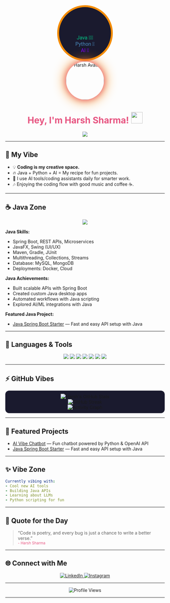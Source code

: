 <!-- Welcome to Harsh's Vibe Coding Space 🚀 -->

<p align="center">
  <!-- Custom Avatar SVG (Java, Python, AI Enthusiast) -->
  <svg width="180" height="180" viewBox="0 0 180 180" fill="none" xmlns="http://www.w3.org/2000/svg">
    <circle cx="90" cy="90" r="85" fill="#1A1A2E" stroke="#F48C06" stroke-width="6"/>
    <text x="90" y="110" text-anchor="middle" font-size="16" fill="#03C988" font-family="Roboto, monospace">Java 🧙‍♂️</text>
    <text x="90" y="130" text-anchor="middle" font-size="16" fill="#4B8BBE" font-family="Roboto, monospace">Python 🐍</text>
    <text x="90" y="150" text-anchor="middle" font-size="16" fill="#8000FF" font-family="Roboto, monospace">AI 🤖</text>
  </svg>
  <br>
  <img src="https://github.com/settings/profile" alt="Harsh Avatar" width="120" style="border-radius: 50%; box-shadow: 0 0 20px #e75480, 0 0 40px #F48C06;"/>
</p>

<h1 align="center">
  <span style="color:#e75480;">Hey, I'm Harsh Sharma!</span> <img src="https://media.giphy.com/media/hvRJCLFzcasrR4ia7z/giphy.gif" width="36"/>
</h1>

<p align="center">
  <img src="https://readme-typing-svg.demolab.com?font=Roboto+Mono&weight=700&size=26&pause=1000&color=F48C06&center=true&vCenter=true&width=435&lines=Java+Wizard+🧙‍♂️;Python+Pro+🐍;AI+Enthusiast+🤖;Vibe+Coding+Space+🌸" />
</p>

---

## 🌸 **My Vibe**

- 💡 **Coding is my creative space.**
- 🔥 Java + Python + AI = My recipe for fun projects.
- 🤖 I use AI tools/coding assistants daily for smarter work.
- 🎶 Enjoying the coding flow with good music and coffee ☕.

---

## ☕️ **Java Zone** 

<p align="center">
  <img src="https://img.shields.io/badge/Java-ED8B00?style=for-the-badge&logo=java&logoColor=white" />
</p>

**Java Skills:**  
- Spring Boot, REST APIs, Microservices  
- JavaFX, Swing (UI/UX)  
- Maven, Gradle, JUnit  
- Multithreading, Collections, Streams  
- Database: MySQL, MongoDB  
- Deployments: Docker, Cloud

**Java Achievements:**  
- Built scalable APIs with Spring Boot  
- Created custom Java desktop apps  
- Automated workflows with Java scripting  
- Explored AI/ML integrations with Java

**Featured Java Project:**  
- [Java Spring Boot Starter](https://github.com/harsh2027-eng/) — Fast and easy API setup with Java

---

## 🎨 **Languages & Tools**

<p align="center">
  <img src="https://img.shields.io/badge/Java-ED8B00?style=for-the-badge&logo=java&logoColor=white" />
  <img src="https://img.shields.io/badge/Python-4B8BBE?style=for-the-badge&logo=python&logoColor=white" />
  <img src="https://img.shields.io/badge/Git-F05032?style=for-the-badge&logo=git&logoColor=white" />
  <img src="https://img.shields.io/badge/Linux-FFD700?style=for-the-badge&logo=linux&logoColor=black" />
  <img src="https://img.shields.io/badge/AI-Vibes-8000FF?style=for-the-badge&logo=OpenAI&logoColor=white" />
  <img src="https://img.shields.io/badge/Web-Development-03C988?style=for-the-badge&logo=html5&logoColor=white" />
  <img src="https://img.shields.io/badge/Dark-Theme-1A1A2E?style=for-the-badge&logo=github&logoColor=white" />
</p>

---

## ⚡ **GitHub Vibes**

<p align="center" style="background:#1A1A2E;padding:10px;border-radius:12px;">
  <img src="https://github-readme-stats.vercel.app/api?username=harsh2027-eng&show_icons=true&theme=tokyonight&title_color=F48C06&icon_color=E75480" alt="Harsh's GitHub Stats"/>
  <br>
  <img src="https://github-readme-streak-stats.herokuapp.com/?user=harsh2027-eng&theme=tokyonight&ring=F48C06&fire=E75480" alt="GitHub Streak"/>
  <br>
  <img src="https://github-readme-activity-graph.cyclic.app/graph?username=harsh2027-eng&theme=react-dark&bg_color=1A1A2E&color=F48C06" alt="Activity Graph"/>
</p>

---

## 🚀 **Featured Projects**

- [AI Vibe Chatbot](https://github.com/harsh2027-eng/) — Fun chatbot powered by Python & OpenAI API
- [Java Spring Boot Starter](https://github.com/harsh2027-eng/) — Fast and easy API setup with Java

---

## ✨ **Vibe Zone**

```yaml
Currently vibing with:
- Cool new AI tools
- Building Java APIs
- Learning about LLMs
- Python scripting for fun
```

---

## 💬 **Quote for the Day**

> “Code is poetry, and every bug is just a chance to write a better verse.”  
> <sub style="color:#e75480;">- Harsh Sharma</sub>

---

## 🌐 **Connect with Me**

<p align="center">
  <a href="https://www.linkedin.com/in/harsh-12abb1325" target="_blank">
    <img src="https://img.shields.io/badge/LinkedIn-0A66C2?style=for-the-badge&logo=linkedin&logoColor=white" alt="LinkedIn">
  </a>
  <a href="https://www.instagram.com/harshu_sharma_hr20/" target="_blank">
    <img src="https://img.shields.io/badge/Instagram-E4405F?style=for-the-badge&logo=instagram&logoColor=white" alt="Instagram">
  </a>
</p>

---

<p align="center">
  <img src="https://komarev.com/ghpvc/?username=harsh2027-eng&style=flat-square&color=F48C06" alt="Profile Views" />
</p>

---

<!-- Design tip: Try a dark theme for max vibe!
Theme colors: #e75480 (pink), #F48C06 (orange), #03C988 (aqua), #8000FF (purple), #1A1A2E (dark navy) -->
